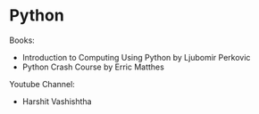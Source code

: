 # Python

Books:
* Introduction to Computing Using Python by Ljubomir Perkovic
* Python Crash Course by Erric Matthes

Youtube Channel:
* Harshit Vashishtha
